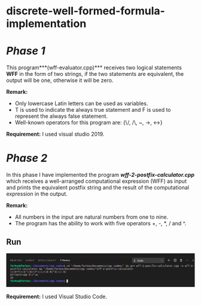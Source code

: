 # discrete-well-formed-formula-implementation

# ***Phase 1***

This program***(wff-evaluator.cpp)*** receives two logical statements **WFF** in the form of two strings, if the two statements are equivalent, the output will be one, otherwise it will be zero.

**Remark:**
* Only lowercase Latin letters can be used as variables.
* T is used to indicate the always true statement and F is used to represent the always false statement.
* Well-known operators for this program are: {\\/, /\\, ~, ->, <->}

**Requirement:**
I used visual studio 2019.


# ***Phase 2***

In this phase I have implemented the program ***wff-2-postfix-calculator.cpp*** which receives a well-arranged computational expression (WFF) as input and prints the equivalent postfix string and the result of the computational expression in the output.

**Remark:**
* All numbers in the input are natural numbers from one to nine.
* The program has the ability to work with five operators +, -, *, / and ^.

## Run
![alt text](https://github.com/fark00/discrete-well-formed-formula-implementation/blob/main/wff2postfix-run.png?raw=true)

**Requirement:**
I used Visual Studio Code.
